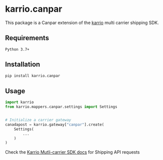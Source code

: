 # karrio.canpar

This package is a Canpar extension of the [karrio](https://pypi.org/project/karrio) multi carrier shipping SDK.

## Requirements

`Python 3.7+`

## Installation

```bash
pip install karrio.canpar
```

## Usage

```python
import karrio
from karrio.mappers.canpar.settings import Settings


# Initialize a carrier gateway
canadapost = karrio.gateway["canpar"].create(
    Settings(
        ...
    )
)
```

Check the [Karrio Mutli-carrier SDK docs](https://docs.karrio.io) for Shipping API requests
